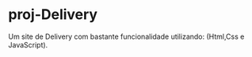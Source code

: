 # proj-Delivery
Um site de Delivery com bastante funcionalidade utilizando: (Html,Css e JavaScript).
